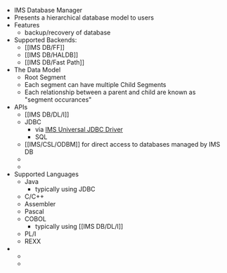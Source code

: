 - IMS Database Manager
- Presents a hierarchical database model to users
- Features
	- backup/recovery of database
- Supported Backends:
	- [[IMS DB/FF]]
	- [[IMS DB/HALDB]]
	- [[IMS DB/Fast Path]]
- The Data Model
	- Root Segment
	- Each segment can have multiple Child Segments
	- Each relationship between a parent and child are known as "segment occurances"
- APIs
	- [[IMS DB/DL/I]]
	- JDBC
		- via [IMS Universal JDBC Driver](https://www.ibm.com/docs/en/ims/14.1.0?topic=drivers-programming-ims-universal-jdbc-driver)
		- SQL
	- [[IMS/CSL/ODBM]] for direct access to databases managed by IMS DB
	-
	-
- Supported Languages
	- Java
		- typically using JDBC
	- C/C++
	- Assembler
	- Pascal
	- COBOL
		- typically using [[IMS DB/DL/I]]
	- PL/I
	- REXX
-
	-
	-